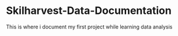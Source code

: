 # Skilharvest-Data-Documentation
This is where i document my first project while learning data analysis
